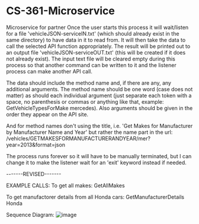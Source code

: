 # CS-361-Microservice
Microservice for partner
Once the user starts this process it will wait/listen for a file 'vehicleJSON-serviceIN.txt' (which should already exist in the same directory) to have data in it to read from. It will then take the data to call the selected API function appropriately. The result will be printed out to an output file 'vehicleJSON-serviceOUT.txt' (this will be created if it does not already exist). The input text file will be cleared empty during this process so that another command can be written to it and the listener process can make another API call.

The data should include the method name and, if there are any, any additional arguments. The method name should be one word (case does not matter) as should each individual argument (just separate each token with a space, no parenthesis or commas or anything like that, example:  GetVehicleTypesForMake mercedes). Also arguments should be given in the order they appear on the API site.

And for method names don't using the title, i.e.
'Get Makes for Manufacturer by Manufacturer Name and Year'
but rather the name part in the url:
/vehicles/GETMAKESFORMANUFACTURERANDYEAR/mer?year=2013&format=json

The process runs forever so it will have to be manually terminated, but I can change it to make the listener wait for an 'exit' keyword instead if needed.

-------REVISED-------

EXAMPLE CALLS:
To get all makes:
GetAllMakes

To get manufactorer details from all Honda cars:
GetManufacturerDetails Honda


Sequence Diagram:
![image](https://user-images.githubusercontent.com/77367181/220760539-f8fa25e9-3c88-4041-b45d-80aac34d0d5f.png)
